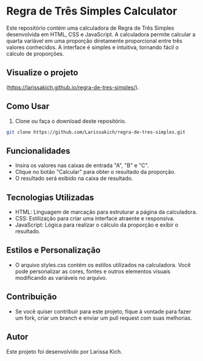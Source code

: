 # Regra de Três Simples Calculator

Este repositório contém uma calculadora de Regra de Três Simples desenvolvida em HTML, CSS e JavaScript. 
A calculadora permite calcular a quarta variável em uma proporção diretamente proporcional entre três valores conhecidos. A interface é simples e intuitiva, tornando fácil o cálculo de proporções.

## Visualize o projeto
(https://larissakich.github.io/regra-de-tres-simples/).

## Como Usar

1. Clone ou faça o download deste repositório.

```bash
git clone https://github.com/Larissakich/regra-de-tres-simples.git
```

## Funcionalidades
- Insira os valores nas caixas de entrada "A", "B" e "C".
- Clique no botão "Calcular" para obter o resultado da proporção.
- O resultado será exibido na caixa de resultado.
  
## Tecnologias Utilizadas
- HTML: Linguagem de marcação para estruturar a página da calculadora.
- CSS: Estilização para criar uma interface atraente e responsiva.
- JavaScript: Lógica para realizar o cálculo da proporção e exibir o resultado.

## Estilos e Personalização
- O arquivo styles.css contém os estilos utilizados na calculadora. Você pode personalizar as cores, fontes e outros elementos visuais modificando as variáveis no arquivo.

## Contribuição
- Se você quiser contribuir para este projeto, fique à vontade para fazer um fork, criar um branch e enviar um pull request com suas melhorias.

## Autor
Este projeto foi desenvolvido por Larissa Kich.
